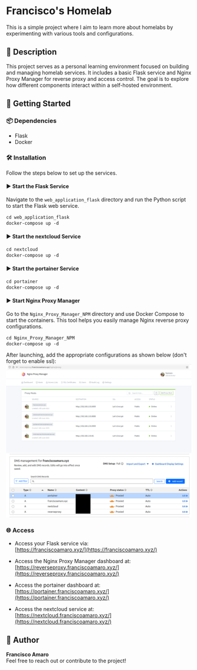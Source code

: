 # Francisco's Homelab

This is a simple project where I aim to learn more about homelabs by experimenting with various tools and configurations.

## 📌 Description

This project serves as a personal learning environment focused on building and managing homelab services. It includes a basic Flask service and Nginx Proxy Manager for reverse proxy and access control. The goal is to explore how different components interact within a self-hosted environment.

## 🚀 Getting Started

### 📦 Dependencies

* Flask
* Docker

### 🛠 Installation

Follow the steps below to set up the services.

#### ▶️ Start the Flask Service

Navigate to the `web_application_flask` directory and run the Python script to start the Flask web service.

```
cd web_application_flask
docker-compose up -d
```

#### ▶️ Start the nextcloud Service

```
cd nextcloud
docker-compose up -d
```

#### ▶️ Start the portainer Service

```
cd portainer
docker-compose up -d
```

#### ▶️ Start Nginx Proxy Manager

Go to the `Nginx_Proxy_Manager_NPM` directory and use Docker Compose to start the containers. This tool helps you easily manage Nginx reverse proxy configurations.

```
cd Nginx_Proxy_Manager_NPM
docker-compose up -d
```

After launching, add the appropriate configurations as shown below (don't forget to enable ssl):
![Alt text](/documentation/image.png)
![Alt text](/documentation/untitled.png)

### 🌐 Access

- Access your Flask service via:  
  [https://franciscoamaro.xyz/](https://franciscoamaro.xyz/)  

- Access the Nginx Proxy Manager dashboard at:  
  [https://reverseproxy.franciscoamaro.xyz/](https://reverseproxy.franciscoamaro.xyz/) 

- Access the portainer dashboard at:  
  [https://portainer.franciscoamaro.xyz/](https://portainer.franciscoamaro.xyz/)  

- Access the nextcloud service at:  
  [https://nextcloud.franciscoamaro.xyz/](https://nextcloud.franciscoamaro.xyz/)  

## 👤 Author

**Francisco Amaro**  
Feel free to reach out or contribute to the project!
